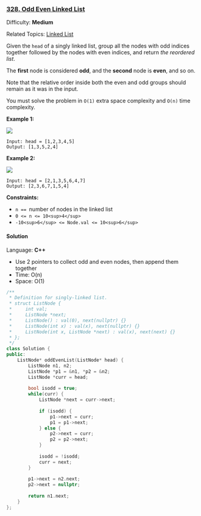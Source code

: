 ### [328\. Odd Even Linked List](https://leetcode.com/problems/odd-even-linked-list/)

Difficulty: **Medium**

Related Topics: [Linked List](https://leetcode.com/tag/linked-list/)


Given the `head` of a singly linked list, group all the nodes with odd indices together followed by the nodes with even indices, and return _the reordered list_.

The **first** node is considered **odd**, and the **second** node is **even**, and so on.

Note that the relative order inside both the even and odd groups should remain as it was in the input.

You must solve the problem in `O(1)` extra space complexity and `O(n)` time complexity.

**Example 1:**

![](https://assets.leetcode.com/uploads/2021/03/10/oddeven-linked-list.jpg)

```
Input: head = [1,2,3,4,5]
Output: [1,3,5,2,4]
```

**Example 2:**

![](https://assets.leetcode.com/uploads/2021/03/10/oddeven2-linked-list.jpg)

```
Input: head = [2,1,3,5,6,4,7]
Output: [2,3,6,7,1,5,4]
```

**Constraints:**

*   `n == `number of nodes in the linked list
*   `0 <= n <= 10<sup>4</sup>`
*   `-10<sup>6</sup> <= Node.val <= 10<sup>6</sup>`


#### Solution

Language: **C++**

* Use 2 pointers to collect odd and even nodes, then append them together
* Time: O(n)
* Space: O(1)

```c++
/**
 * Definition for singly-linked list.
 * struct ListNode {
 *     int val;
 *     ListNode *next;
 *     ListNode() : val(0), next(nullptr) {}
 *     ListNode(int x) : val(x), next(nullptr) {}
 *     ListNode(int x, ListNode *next) : val(x), next(next) {}
 * };
 */
class Solution {
public:
    ListNode* oddEvenList(ListNode* head) {
        ListNode n1, n2;
        ListNode *p1 = &n1, *p2 = &n2;
        ListNode *curr = head;
        
        bool isodd = true;
        while(curr) {
            ListNode *next = curr->next;
            
            if (isodd) {
                p1->next = curr;
                p1 = p1->next;
            } else {
                p2->next = curr;
                p2 = p2->next;
            }
            
            isodd = !isodd;
            curr = next;
        }
        
        p1->next = n2.next;
        p2->next = nullptr;
        
        return n1.next;
    }
};
```